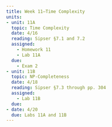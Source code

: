 ```yaml
---
title: Week 11—Time Complexity
units:
- unit: 11A
  topic: Time Complexity 
  date: 4/16
  reading: Sipser §7.1 and 7.2
  assigned: 
    - Homework 11
    - Lab 11A
  due:
    - Exam 2
- unit: 11B
  topic: NP-Completeness
  date: 4/18
  reading: Sipser §7.3 through pp. 304
  assigned: 
    - Lab 11B
  due: 
- date: 4/20
  due: Labs 11A and 11B
---
```

